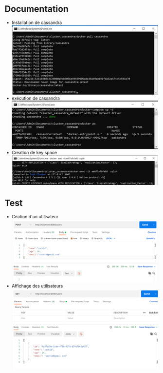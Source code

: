 <h1>Documentation</h1>
<ul>
    <li>Installation de cassandra</li>
    <img src="img/pull.png">
    <li>exécution de cassandra</li>
    <img src="img/run.png">
    <li>Creation de key space</li>
    <img src="img/keyspace.png">
</ul>
<h1>Test</h1>
<ul>
    <li>Ceation d'un utilisateur</li>
    <img src="img/post.png">
    <li>Affichage des utilisateurs</li>
    <img src="img/get.png">
</ul>
